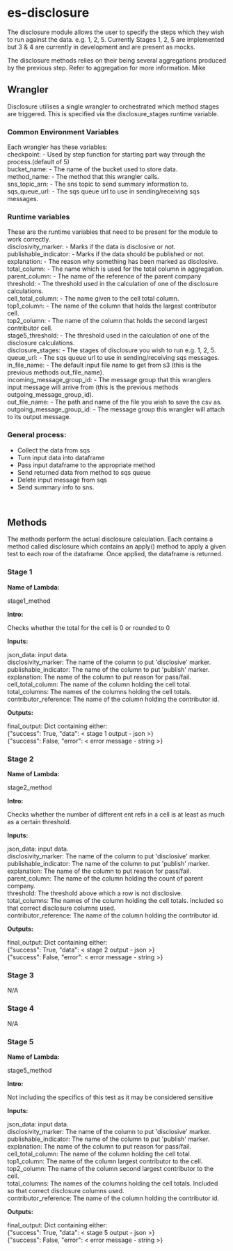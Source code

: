 # es-disclosure
The disclosure module allows the user to specify the steps which they wish to run against the data. e.g. 1, 2, 5. Currently Stages 1, 2, 5 are implemented but 3 & 4 are currently in development and are present as mocks.

The disclosure methods relies on their being several aggregations produced by the previous step. Refer to aggregation for more information.
Mike
## Wrangler
Disclosure utilises a single wrangler to orchestrated which method stages are triggered. This is specified via the disclosure_stages runtime variable.

### Common Environment Variables
Each wrangler has these variables:<br>
checkpoint:    - Used by step function for starting part way through the process.(default of 5)<br>
bucket_name:   - The name of the bucket used to store data.<br>
method_name:   - The method that this wrangler calls.<br>
sns_topic_arn: - The sns topic to send summary information to.<br>
sqs_queue_url: - The sqs queue url to use in sending/receiving sqs messages.<br>

### Runtime variables
These are the runtime variables that need to be present for the module to work correctly.<br>
disclosivity_marker: -  Marks if the data is disclosive or not.<br>
publishable_indicator: - Marks if the data should be published or not.<br>
explanation: - The reason why something has been marked as disclosive.<br>
total_column: - The name which is used for the total column in aggregation.<br>
parent_column: - The name of the reference of the parent company<br>
threshold: - The threshold used in the calculation of one of the disclosure calculations.<br>
cell_total_column: - The name given to the cell total column.<br>
top1_column: - The name of the column that holds the largest contributor cell.<br>
top2_column: - The name of the column that holds the second largest contributor cell.<br>
stage5_threshold: - The threshold used in the calculation of one of the disclosure calculations.<br>
disclosure_stages: - The stages of disclosure you wish to run e.g. 1, 2, 5.<br>
queue_url: - The sqs queue url to use in sending/receiving sqs messages.<br>
in_file_name:  - The default input file name to get from s3 (this is the previous methods out_file_name).<br>
incoming_message_group_id: - The message group that this wranglers input message will arrive from (this is the previous methods outgoing_message_group_id).<br>
out_file_name: - The path and name of the file you wish to save the csv as.<br>
outgoing_message_group_id: - The message group this wrangler will attach to its output message.<Br>

### General process: <br>
- Collect the data from sqs <br>
- Turn input data into dataframe <br>
- Pass input dataframe to the appropriate method <br>
- Send returned data from method to sqs queue <br>
- Delete input message from sqs <br>
- Send summary info to sns. <br>
<br>

## Methods
The methods perform the actual disclosure calculation. Each contains a method called 
disclosure which contains an apply() method to apply a given test to each row of the 
dataframe. Once applied, the dataframe is returned.

### Stage 1

**Name of Lambda:**

stage1_method

**Intro:**

Checks whether the total for the cell is 0 or rounded to 0

**Inputs:**

json_data: input data.                                                   <Br>
disclosivity_marker: The name of the column to put 'disclosive' marker. <Br>
publishable_indicator: The name of the column to put 'publish' marker.    <Br>
explanation: The name of the column to put reason for pass/fail.<Br>
cell_total_column: The name of the column holding the cell total.<Br>
total_columns: The names of the columns holding the cell totals.<Br>
contributor_reference: The name of the column holding the contributor id.            

**Outputs:**

final_output: Dict containing either:<br>
            {"success": True, "data": < stage 1 output - json >}<br>
            {"success": False, "error": < error message - string >}<br>

### Stage 2

**Name of Lambda:**

stage2_method

**Intro:**

Checks whether the number of different ent refs in a cell is at least as much as a 
certain threshold.

**Inputs:**

json_data: input data.                                                    <Br>
disclosivity_marker: The name of the column to put 'disclosive' marker.  <Br>
publishable_indicator: The name of the column to put 'publish' marker.     <Br>
explanation: The name of the column to put reason for pass/fail. <Br>
parent_column: The name of the column holding the count of parent company.<Br>
threshold: The threshold above which a row is not disclosive.  <Br>
total_columns: The names of the column holding the cell totals. Included so that correct disclosure columns used.<Br>
contributor_reference: The name of the column holding the contributor id.     <Br>    

**Outputs:**

final_output: Dict containing either:<br>
            {"success": True, "data": < stage 2 output - json >}<br>
            {"success": False, "error": < error message - string >}<br>

### Stage 3
N/A

### Stage 4
N/A

### Stage 5

**Name of Lambda:**

stage5_method

**Intro:**

Not including the specifics of this test as it may be considered sensitive

**Inputs:**

json_data: input data.                                                      
disclosivity_marker: The name of the column to put 'disclosive' marker.    <Br>
publishable_indicator: The name of the column to put 'publish' marker.      <Br> 
explanation: The name of the column to put reason for pass/fail.   <Br>
cell_total_column: The name of the column holding the cell total.               
top1_column: The name of the column largest contributor to the cell.<Br>
top2_column: The name of the column second largest contributor to the cell.    <Br>
total_columns: The names of the columns holding the cell totals. Included so that correct disclosure columns used.<Br>
contributor_reference: The name of the column holding the contributor id.<Br>
            
**Outputs:**

final_output: Dict containing either:<br>
            {"success": True, "data": < stage 5 output - json >}<br>
            {"success": False, "error": < error message - string >}<br>
